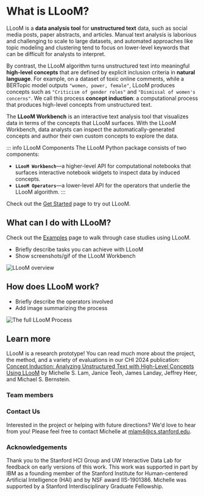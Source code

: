 <script setup>
import { VPTeamMembers } from 'vitepress/theme'

const web_icon = {
     svg: '<svg class="MuiSvgIcon-root MuiSvgIcon-fontSizeMedium css-dhaba5" focusable="false" aria-hidden="true" viewBox="0 0 24 24" data-testid="PublicIcon"><path d="M12 2C6.48 2 2 6.48 2 12s4.48 10 10 10 10-4.48 10-10S17.52 2 12 2m-1 17.93c-3.95-.49-7-3.85-7-7.93 0-.62.08-1.21.21-1.79L9 15v1c0 1.1.9 2 2 2zm6.9-2.54c-.26-.81-1-1.39-1.9-1.39h-1v-3c0-.55-.45-1-1-1H8v-2h2c.55 0 1-.45 1-1V7h2c1.1 0 2-.9 2-2v-.41c2.93 1.19 5 4.06 5 7.41 0 2.08-.8 3.97-2.1 5.39"></path></svg>'
};

const members = [
  {
    avatar: '/lloom/media/team/lam.jpg',
    name: 'Michelle S. Lam',
    title: 'PhD Candidate, Stanford',
    links: [
      { icon: web_icon, link: 'http://michelle123lam.github.io' },
      { icon: 'twitter', link: 'https://twitter.com/michelle123lam' },
      { icon: 'github', link: 'https://github.com/michelle123lam' },
    ]
  },
  {
    avatar: '/lloom/media/team/teoh.jpeg',
    name: 'Janice Teoh',
    title: 'Research Assistant, Stanford',
  },
  {
    avatar: '/lloom/media/team/landay.jpeg',
    name: 'James Landay',
    title: 'Professor, Stanford',
    links: [
      { icon: web_icon, link: 'https://www.landay.org/' },
      { icon: 'twitter', link: 'https://twitter.com/landay' },
    ]
  },
  {
    avatar: '/lloom/media/team/heer.jpeg',
    name: 'Jeffrey Heer',
    title: 'Professor, UW',
    links: [
      { icon: web_icon, link: 'https://homes.cs.washington.edu/~jheer/' },
      { icon: 'twitter', link: 'https://twitter.com/jeffrey_heer' },
    ]
  },
  {
    avatar: '/lloom/media/team/bernstein.jpeg',
    name: 'Michael S. Bernstein',
    title: 'Assoc Professor, Stanford',
    links: [
      { icon: web_icon, link: 'https://hci.stanford.edu/msb/' },
      { icon: 'twitter', link: 'https://twitter.com/msbernst' },
    ]
  },
];
</script>

# What is LLooM?

LLooM is a **data analysis tool** for **unstructured text** data, such as social media posts, paper abstracts, and articles. Manual text analysis is laborious and challenging to scale to large datasets, and automated approaches like topic modeling and clustering tend to focus on lower-level keywords that can be difficult for analysts to interpret.

By contrast, the LLooM algorithm turns unstructured text into meaningful **high-level concepts** that are defined by explicit inclusion criteria in **natural language**. For example, on a dataset of toxic online comments, while a BERTopic model outputs `"women, power, female"`, LLooM produces concepts such as `"Criticism of gender roles"` and `"Dismissal of women's concerns"`. We call this process **concept induction**: a computational process that produces high-level concepts from unstructured text.

The **LLooM Workbench** is an interactive text analysis tool that visualizes data in terms of the concepts that LLooM surfaces. With the LLooM Workbench, data analysts can inspect the automatically-generated concepts and author their own custom concepts to explore the data.

::: info LLooM Components
The LLooM Python package consists of two components:
- **`LLooM Workbench`**—a higher-level API for computational notebooks that surfaces interactive notebook widgets to inspect data by induced concepts.
- **`LLooM Operators`**—a lower-level API for the operators that underlie the LLooM algorithm.
:::

Check out the [Get Started](./get-started) page to try out LLooM.

## What can I do with LLooM?

Check out the [Examples](/examples/index) page to walk through case studies using LLooM.
- Briefly describe tasks you can achieve with LLooM
- Show screenshots/gif of the LLooM Workbench

![LLooM overview](/media/pull_figure.svg)

## How does LLooM work?
- Briefly describe the operators involved
- Add image summarizing the process

![The full LLooM Process](/media/lloom_process_full.svg)

## Learn more
LLooM is a research prototype! You can read much more about the project, the method, and a variety of evaluations in our CHI 2024 publication: [Concept Induction: Analyzing Unstructured Text with High-Level Concepts Using LLooM](TODO) by Michelle S. Lam, Janice Teoh, James Landay, Jeffrey Heer, and Michael S. Bernstein.

### Team members
<VPTeamMembers size="medium" :members="members" />

### Contact Us
Interested in the project or helping with future directions? We'd love to hear from you! Please feel free to contact Michelle at mlam4@cs.stanford.edu.

### Acknowledgements
Thank you to the Stanford HCI Group and UW Interactive Data Lab for feedback on early versions of this work. This work was supported in part by IBM as a founding member of the Stanford Institute for Human-centered Artificial Intelligence (HAI) and by NSF award IIS-1901386. Michelle was supported by a Stanford Interdisciplinary Graduate Fellowship.
